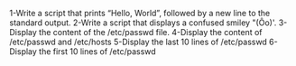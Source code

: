 1-Write a script that prints “Hello, World”, followed by a new line to the standard output.
2-Write a script that displays a confused smiley "(Ôo)'.
3-Display the content of the /etc/passwd file.
4-Display the content of /etc/passwd and /etc/hosts
5-Display the last 10 lines of /etc/passwd
6-Display the first 10 lines of /etc/passwd
